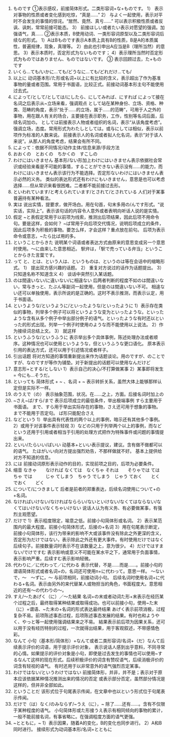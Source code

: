 1. ものです
①表示感叹，前接简体形式。二类形容词+な+ものです。
1） 表示对事物的性质或者变化感到吃惊，“真是……”
2） 与よく一起使用，表示对平时不会发生的事情的惊诧。“居然、竟然、真亏……” 可以表示积极性质或者反讽、讽刺，常常前接可能态。
3） 前接ほしい或者たい表示对愿望的强调。加强语气，真……
②表示本质，B使用动词、一类形容词原型以及二类形容词后续な的形式。
1）AはBものです表示A本质上具有B的性质，B是A的本质属性，普遍规律，现象，真理等。
2）由此也引申出A应当是B（理所当然）的意思。
3）表示本质时，否定形式为ないものです；
4）表示理所当然时否定形式为ものではありません、ものではないです。
③ 表示回顾过去，た+ものです
2. いくら…ても/いかに…ても/どうなに…ても/どれだけ…ても/
3. 以上に
动词基本形/た形或名词+以上に有比较的含义，表示超出了作为基准事物的量或者范围。常用于书面语，比较正式。前接动词基本形主句不能使用过去式。
4. によって/として/としては/にしたら、にしてみれば、にすれば
によって接在名词之后表示从~立场来看，强调观点
として站在某种身份、立场、资格、种类、范畴的角度，表示“处于……的立场，属于……的范畴”，可用于人之外的事物，用在跟人有关的场合，主要接在表示职务，工作，性别等名词后面，后续名词加の。
としては前接表示人物或者组织的名词，表示“从该角度考虑”。强调立场，态度。常用形式为わたしとしては。或与にしては相似，表示以前项作为标准的人数来说。
前接表示人的名词或者拟人化名词，表示“对于该人来说”。从那人的角度考虑，结果会有所不同。
5. によって：依据不同情况/动作主体/信息来源/手段方法
6. おおくの　とおくの　ちかくの　すこしの
7. わけにはいきません
基本形/ない形加上わけにはいきません表示依据社会常识或经验来看是不可能的事情，することができない表示没有……的能力，而わけにはいきません表示该行为不能选择。否定形ないわけにはいきません表示必然的义务。
类似的表达形式还有わけにもいきません，意思是也可以考虑选择……但从常识来看很困难。二者都不能前接过去形。
8. といわれています/と考えられています/とされて/とされている
人们对于某事普遍持有某种看法。
9. 実は
说出实情，提要求，做开场白。用在句首，句末多用の/んです形式。“说实话，实际上”。表示该句话的内容令人意外或者表明向听话人说的是实情。
10. 假定
~と表假定常用于以前项为线索，推测出后项结果，因此后项不用命令句。要是这样，会如何？
~ば常用于向后项交代情况，说明后项成立的条件，因此后项多为积极的事物。要怎么样，才会这样？重点放在前句。
后项为表示命令或意志，~たら比ば用的多。
11. ということからきた
说明某个词语或者表达方式由原来的意思变成另一个意思时使用。～に由来した意思相近。
駅弁は，「駅で売っている弁当」ということからきた言葉です。
12. って
と、とは、という人は、というものは、というのは等在会话中的缩略形式。
1） 提出双方感兴趣的话题。
2） 重复对方说过的话作为话题提出。
3） 只知道名称不知道含义
4） 谈话中突然引入某话题。
13. のは間違いない/に違いない/に相違ない
后两者判断的程度不如のは間違いない，常与きっと、たぶん等副词一起使用，但是のは間違いない不可。
相違ない还可以单独使用，表示所说的是正确的。这时不表示推测，而表示认定，用于书面语。
14. というような/というように/といったような/といったように
1）表示存在类似的事物，列举多个例子可以将というような变为といったような。といったような含有从多个例子中举出部分例子的语气。といったような有时还以といった的形式出现。列举一个例子时使用のような而不能使用以上说法。
2）作为接续词总结上文。
3） 就这样
15. というふうな/というふうに
表示举出多个具体事例，陈述处理办法或者顺序。这种情况也可以使用というような，但というふうな更口语化。
原本表示引用的表达方式，还可以用于引述情况或者样子。
16. 引出话题
将对方知道的事情重新提出来作为话题谈论。用のですが、のことですが、なのですが等作为铺垫。对于新提出的话题可以使用なんだけど
17. 意志形+とする/としない
1）表示自己的决心/不打算做某事
2）某事即将发生 = 今にも…そうだ。
18. といっても
简体形式 + ~ 、名词 + ~ 表示转折关系，虽然大体上能够那样认定但是实际不一样。
19. のうえで（の）
表示抽象范围，状况。在……之上，方面。后接名词时加上の
20. ~さえ~ば/すら/まで
表示后项成立的最低条件，举出极端事例
すら主要用于书面语。
まで、すら用于举出实际存在的事物，さえ还可用于想象的事物。
まで不能用于否定句。
ば形只能配合さえ
21. などという
1）举出具有代表性的两个以上的事例，暗示还有其他多个事例。
2）或用于对该事件表示轻视
3）などの只用于列举两个以上的事例，而などという还用于引用或者相当于引用的处理方式把作为特殊事件或问题的事情提出来。
22. といい/たらいい/ばいい
动基本+といい表示提议，建议。含有做不做都可以的语气。
たほがいい向对方提出强烈劝告，不那样做就不好。
基本上提供给对方不知道的信息。
23. には
前接动词原形表示动作的目的，实现前项之目的，后项为必要条件。
24. 缩音
なきゃ　　なければ
なくては　なくちゃ
それは　　そりゃでは
ては　　　ちゃ
では　　　じゃ
てしまう　ちゃう
でしまう　じゃう
ておく　　とく
でおく　　どく
25. について/につきまして
后者是前者的郑重表达，后续名词使用について+の+名词。
26. なければいけない/なければなららい/ないといけない/なくてはならない/なくてはいけない/なくちゃいけない
说话人认为有义务、有必要做某事，有强烈主观愿望。
27. だけで
1）表示程度限定，喻意之低。前接小句简体形或名词。
2）表示某范围内的最大程度。前接小句简体形式，后接の+名词
3）用在句尾表示断定，前接小句简体形，该行为带来的影响不大或该事件没有除此之外更深的含义，否定形为だけではない，表示除此之外还有更大事件。有时使用だけではなく后续句子。前接数量词时表示不在该数量之上，意为很少。
4）だけではすまない/でけですむ 表示影响或意义不可能在某水平之下，通常用于负面事情，表示影响严重。后续すむ表示影响轻微。
28. 代わりに／に代わって／に代わる
表示代替，不是……而是……。前接小句的谓语简体形式或者名词+の，名词还可使用n+に代わって。意思一样。
～ないで，～　～ずに，～ 与前项相同，前接动词小句。
后续名词时使用名词+に代わる+名词。表示由另外的来代替某人或物担当的角色，书面程度大。意思相近的还有～の代わりの～。
29. すえ/～たあげく（に）／～た結果
名词+の末或者动词た形+末表示在经历某个过程之后，最终取得某种结果或取得成功。也可以前接小句，使用~た末（に）+谓语、~た末の+名词的形式表达最终结果
あげく表示前项消极，过程复杂不易。前项陈述事态过程，后项陈述事态发展的结果。有时也和ようやく、やっと等一起使用强调结果来之不易。
結果表示前后项为因果关系，还可以用于没有经历特别的过程，一次就得出结果，用于客观叙述，不带感情色彩。
30. なんて
小句（基本形/简体形）+なんて或者二类形容词/名词+（だ）なんて后续表示评价的词语，用于提示评价对象， 表示说话人感到出乎意料，不同寻常的心情。如果提示的评价对象是小句，即使是过去发生的事情也可以使用~するなんて这样的现在形式。后续积极评价的词含有赞叹语气，后续消极评价的词含有轻视的语气。
有时还用于以非常意外的语气强烈否定某事。
31. わけではない/というわけではない
前接简体形，并非，并不是；表示对于原本应该依据某种情况推测出来的情况的否定
或表示部分否定，虽然部分情况是这样的，但并非全部如此。
32. ということだ
该形式位于句尾表示传闻，在文章中也以という形式位于句尾表示传闻。
33. だけで（は）なく/のみならず/~うえ（に），~
除了……还有……。含有不仅限于某种程度的语气。
小句简体形或た形接うえ表示有相同倾向的事物的累计，一般不能前接名词，有事省略に。在强调程度方面的语气更强。
34. ~とともに，~
1）表示因果，随着A的变化，B的变化也同步进行。
2）A和B同时进行。
接续形式为动词基本形/名词+とともに